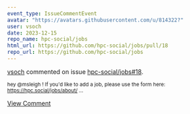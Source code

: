 ```yaml
---
event_type: IssueCommentEvent
avatar: "https://avatars.githubusercontent.com/u/814322?"
user: vsoch
date: 2023-12-15
repo_name: hpc-social/jobs
html_url: https://github.com/hpc-social/jobs/pull/18
repo_url: https://github.com/hpc-social/jobs
---
```


<a href='https://github.com/vsoch' target='_blank'>vsoch</a> commented on issue <a href='https://github.com/hpc-social/jobs/pull/18' target='_blank'>hpc-social/jobs#18</a>.

<small>hey @msleigh ! If you'd like to add a job, please use the form here: https://hpc.social/jobs/about/...</small>

<a href='https://github.com/hpc-social/jobs/pull/18' target='_blank'>View Comment</a>